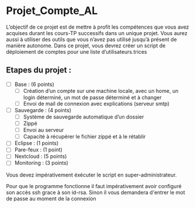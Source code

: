 # Projet_Compte_AL

L’objectif de ce projet est de mettre à profit les compétences que vous avez acquises durant les cours-TP successifs dans un unique projet. Vous aurez aussi à utiliser des outils que vous n’avez pas utilisé jusqu’à présent de manière autonome. Dans ce projet, vous devrez créer un script de déploiement de comptes pour une liste d’utilisateurs.trices

## Etapes du projet :
- [ ] Base : (6 points)
    - [ ] Création d’un compte sur une machine locale, avec un home, un login déterminé, un mot de passe déterminé et à changer
    - [ ] Envoi de mail de connexion avec explications (serveur smtp)
- [ ] Sauvegarde : (4 points)
    - [ ] Système de sauvegarde automatique d’un dossier
    - [ ] Zippé
    - [ ] Envoi au serveur
    - [ ] Capacité à récupérer le fichier zippé et à le rétablir
- [ ] Eclipse : (1 points)
- [ ] Pare-feux : (1 point)
- [ ] Nextcloud : (5 points)
- [ ] Monitoring : (3 points)

Vous devez impérativement éxécuter le script en super-administrateur.

Pour que le programme fonctionne il faut impérativement avoir configuré son accès ssh grace à son id-rsa. Sinon il vous demandera d'entrer le mot de passe au moment de la connexion

